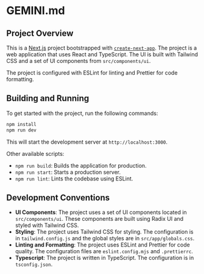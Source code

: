 
# GEMINI.md

## Project Overview

This is a [Next.js](https://nextjs.org) project bootstrapped with [`create-next-app`](https://nextjs.org/docs/app/api-reference/cli/create-next-app). The project is a web application that uses React and TypeScript. The UI is built with Tailwind CSS and a set of UI components from `src/components/ui`.

The project is configured with ESLint for linting and Prettier for code formatting.

## Building and Running

To get started with the project, run the following commands:

```bash
npm install
npm run dev
```

This will start the development server at `http://localhost:3000`.

Other available scripts:

*   `npm run build`: Builds the application for production.
*   `npm run start`: Starts a production server.
*   `npm run lint`: Lints the codebase using ESLint.

## Development Conventions

*   **UI Components**: The project uses a set of UI components located in `src/components/ui`. These components are built using Radix UI and styled with Tailwind CSS.
*   **Styling**: The project uses Tailwind CSS for styling. The configuration is in `tailwind.config.js` and the global styles are in `src/app/globals.css`.
*   **Linting and Formatting**: The project uses ESLint and Prettier for code quality. The configuration files are `eslint.config.mjs` and `.prettierrc`.
*   **Typescript**: The project is written in TypeScript. The configuration is in `tsconfig.json`.
